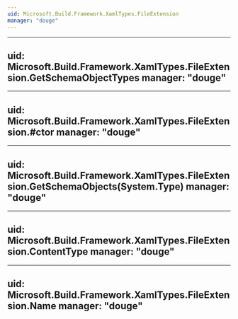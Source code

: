 ```yaml
---
uid: Microsoft.Build.Framework.XamlTypes.FileExtension
manager: "douge"
---
```


---
uid: Microsoft.Build.Framework.XamlTypes.FileExtension.GetSchemaObjectTypes
manager: "douge"
---

---
uid: Microsoft.Build.Framework.XamlTypes.FileExtension.#ctor
manager: "douge"
---

---
uid: Microsoft.Build.Framework.XamlTypes.FileExtension.GetSchemaObjects(System.Type)
manager: "douge"
---

---
uid: Microsoft.Build.Framework.XamlTypes.FileExtension.ContentType
manager: "douge"
---

---
uid: Microsoft.Build.Framework.XamlTypes.FileExtension.Name
manager: "douge"
---
